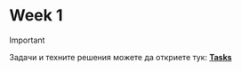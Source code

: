 # Week 1
> [!IMPORTANT]
> Задачи и техните решения можете да откриете тук:
>  [**Tasks**](https://github.com/cathy-09/Introduction-To-Programming/tree/main/Week%201/Tasks)
